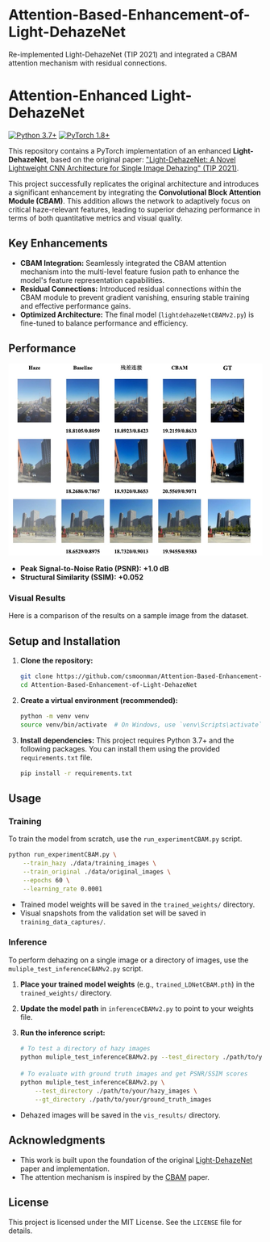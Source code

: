 # Attention-Based-Enhancement-of-Light-DehazeNet
Re-implemented Light-DehazeNet (TIP 2021) and integrated a CBAM attention mechanism with residual connections.

# Attention-Enhanced Light-DehazeNet

[![Python 3.7+](https://img.shields.io/badge/Python-3.7+-blue.svg)](https://www.python.org/downloads/)
[![PyTorch 1.8+](https://img.shields.io/badge/PyTorch-1.8+-ee4c2c.svg)](https://pytorch.org/get-started/locally/)

This repository contains a PyTorch implementation of an enhanced **Light-DehazeNet**, based on the original paper: ["Light-DehazeNet: A Novel Lightweight CNN Architecture for Single Image Dehazing" (TIP 2021)](https://ieeexplore.ieee.org/abstract/document/9562276).

This project successfully replicates the original architecture and introduces a significant enhancement by integrating the **Convolutional Block Attention Module (CBAM)**. This addition allows the network to adaptively focus on critical haze-relevant features, leading to superior dehazing performance in terms of both quantitative metrics and visual quality.

## Key Enhancements

- **CBAM Integration:** Seamlessly integrated the CBAM attention mechanism into the multi-level feature fusion path to enhance the model's feature representation capabilities.
- **Residual Connections:** Introduced residual connections within the CBAM module to prevent gradient vanishing, ensuring stable training and effective performance gains.
- **Optimized Architecture:** The final model (`lightdehazeNetCBAMv2.py`) is fine-tuned to balance performance and efficiency.

## Performance

![Dehazed Result Example](result_image.jpg)

- **Peak Signal-to-Noise Ratio (PSNR):** **+1.0 dB**
- **Structural Similarity (SSIM):** **+0.052**

### Visual Results

Here is a comparison of the results on a sample image from the dataset.

## Setup and Installation

1.  **Clone the repository:**
    ```bash
    git clone https://github.com/csmoonman/Attention-Based-Enhancement-of-Light-DehazeNet
    cd Attention-Based-Enhancement-of-Light-DehazeNet
    ```

2.  **Create a virtual environment (recommended):**
    ```bash
    python -m venv venv
    source venv/bin/activate  # On Windows, use `venv\Scripts\activate`
    ```

3.  **Install dependencies:**
    This project requires Python 3.7+ and the following packages. You can install them using the provided `requirements.txt` file.
    ```bash
    pip install -r requirements.txt
    ```


## Usage

### Training

To train the model from scratch, use the `run_experimentCBAM.py` script.

```bash
python run_experimentCBAM.py \
    --train_hazy ./data/training_images \
    --train_original ./data/original_images \
    --epochs 60 \
    --learning_rate 0.0001
```
- Trained model weights will be saved in the `trained_weights/` directory.
- Visual snapshots from the validation set will be saved in `training_data_captures/`.

### Inference

To perform dehazing on a single image or a directory of images, use the `muliple_test_inferenceCBAMv2.py` script.

1.  **Place your trained model weights** (e.g., `trained_LDNetCBAM.pth`) in the `trained_weights/` directory.
2.  **Update the model path** in `inferenceCBAMv2.py` to point to your weights file.
3.  **Run the inference script:**

    ```bash
    # To test a directory of hazy images
    python muliple_test_inferenceCBAMv2.py --test_directory ./path/to/your/hazy_images

    # To evaluate with ground truth images and get PSNR/SSIM scores
    python muliple_test_inferenceCBAMv2.py \
        --test_directory ./path/to/your/hazy_images \
        --gt_directory ./path/to/your/ground_truth_images
    ```
- Dehazed images will be saved in the `vis_results/` directory.

## Acknowledgments

- This work is built upon the foundation of the original [Light-DehazeNet](https://github.com/H-deep/Light-DehazeNet) paper and implementation.
- The attention mechanism is inspired by the [CBAM](https://github.com/luuuyi/CBAM.PyTorch) paper.

##  License

This project is licensed under the MIT License. See the `LICENSE` file for details.
